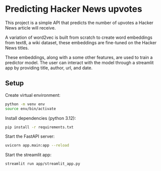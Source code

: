 # Predicting Hacker News upvotes

This project is a simple API that predicts the number of upvotes a Hacker News article will receive. 

A variation of word2vec is built from scratch to create word embeddings from text8, a wiki dataset, these embeddings are fine-tuned on the Hacker News titles. 

These embeddings, along with a some other features, are used to train a predictor model. The user can interact with the model through a streamlit app by providing title, author, url, and date.

## Setup

Create virtual environment:

```bash
python -m venv env
source env/bin/activate
```

Install dependencies (python 3.12):

```bash
pip install -r requirements.txt
``` 

Start the FastAPI server:

```bash
uvicorn app.main:app --reload
```

Start the streamlit app:

```bash
streamlit run app/streamlit_app.py
```



